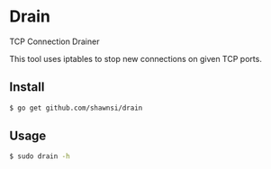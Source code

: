 Drain
=====

TCP Connection Drainer

This tool uses iptables to stop new connections on given TCP ports.

Install
-------

```bash
$ go get github.com/shawnsi/drain
```

Usage
-----

```bash
$ sudo drain -h
```
